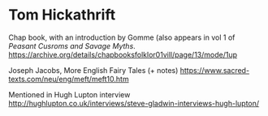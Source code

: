 # Tom Hickathrift

Chap book, with an introduction by Gomme (also appears in vol 1 of *Peasant Cusroms and Savage Myths*.
https://archive.org/details/chapbooksfolklor01vill/page/13/mode/1up


Joseph Jacobs, More English Fairy Tales (+ notes)
https://www.sacred-texts.com/neu/eng/meft/meft10.htm

Mentioned in Hugh Lupton interview http://hughlupton.co.uk/interviews/steve-gladwin-interviews-hugh-lupton/

